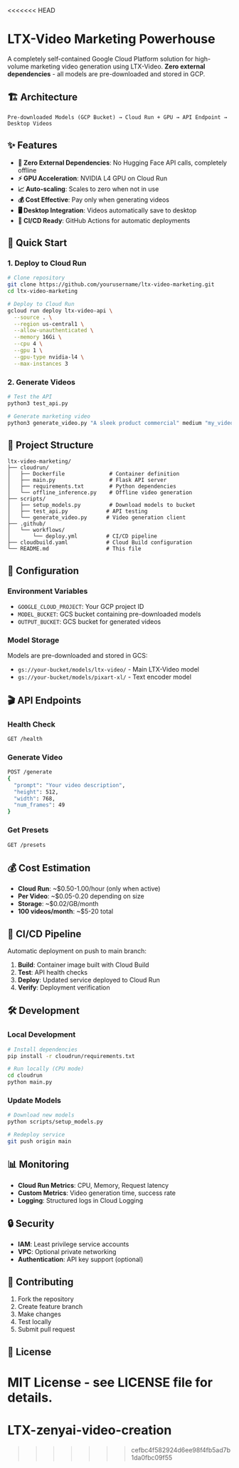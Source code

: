 <<<<<<< HEAD
# LTX-Video Marketing Powerhouse

A completely self-contained Google Cloud Platform solution for high-volume marketing video generation using LTX-Video. **Zero external dependencies** - all models are pre-downloaded and stored in GCP.

## 🏗️ Architecture

```
Pre-downloaded Models (GCP Bucket) → Cloud Run + GPU → API Endpoint → Desktop Videos
```

## ✨ Features

- **🚀 Zero External Dependencies**: No Hugging Face API calls, completely offline
- **⚡ GPU Acceleration**: NVIDIA L4 GPU on Cloud Run
- **📈 Auto-scaling**: Scales to zero when not in use
- **💰 Cost Effective**: Pay only when generating videos
- **🖥️ Desktop Integration**: Videos automatically save to desktop
- **🔄 CI/CD Ready**: GitHub Actions for automatic deployments

## 🚀 Quick Start

### 1. Deploy to Cloud Run

```bash
# Clone repository
git clone https://github.com/yourusername/ltx-video-marketing.git
cd ltx-video-marketing

# Deploy to Cloud Run
gcloud run deploy ltx-video-api \
  --source . \
  --region us-central1 \
  --allow-unauthenticated \
  --memory 16Gi \
  --cpu 4 \
  --gpu 1 \
  --gpu-type nvidia-l4 \
  --max-instances 3
```

### 2. Generate Videos

```bash
# Test the API
python3 test_api.py

# Generate marketing video
python3 generate_video.py "A sleek product commercial" medium "my_video"
```

## 📁 Project Structure

```
ltx-video-marketing/
├── cloudrun/
│   ├── Dockerfile              # Container definition
│   ├── main.py                 # Flask API server
│   ├── requirements.txt        # Python dependencies
│   └── offline_inference.py    # Offline video generation
├── scripts/
│   ├── setup_models.py         # Download models to bucket
│   ├── test_api.py            # API testing
│   └── generate_video.py      # Video generation client
├── .github/
│   └── workflows/
│       └── deploy.yml         # CI/CD pipeline
├── cloudbuild.yaml            # Cloud Build configuration
└── README.md                  # This file
```

## 🔧 Configuration

### Environment Variables

- `GOOGLE_CLOUD_PROJECT`: Your GCP project ID
- `MODEL_BUCKET`: GCS bucket containing pre-downloaded models
- `OUTPUT_BUCKET`: GCS bucket for generated videos

### Model Storage

Models are pre-downloaded and stored in GCS:
- `gs://your-bucket/models/ltx-video/` - Main LTX-Video model
- `gs://your-bucket/models/pixart-xl/` - Text encoder model

## 🎬 API Endpoints

### Health Check
```bash
GET /health
```

### Generate Video
```bash
POST /generate
{
  "prompt": "Your video description",
  "height": 512,
  "width": 768,
  "num_frames": 49
}
```

### Get Presets
```bash
GET /presets
```

## 💰 Cost Estimation

- **Cloud Run**: ~$0.50-1.00/hour (only when active)
- **Per Video**: ~$0.05-0.20 depending on size
- **Storage**: ~$0.02/GB/month
- **100 videos/month**: ~$5-20 total

## 🔄 CI/CD Pipeline

Automatic deployment on push to main branch:

1. **Build**: Container image built with Cloud Build
2. **Test**: API health checks
3. **Deploy**: Updated service deployed to Cloud Run
4. **Verify**: Deployment verification

## 🛠️ Development

### Local Development

```bash
# Install dependencies
pip install -r cloudrun/requirements.txt

# Run locally (CPU mode)
cd cloudrun
python main.py
```

### Update Models

```bash
# Download new models
python scripts/setup_models.py

# Redeploy service
git push origin main
```

## 📊 Monitoring

- **Cloud Run Metrics**: CPU, Memory, Request latency
- **Custom Metrics**: Video generation time, success rate
- **Logging**: Structured logs in Cloud Logging

## 🔒 Security

- **IAM**: Least privilege service accounts
- **VPC**: Optional private networking
- **Authentication**: API key support (optional)

## 🤝 Contributing

1. Fork the repository
2. Create feature branch
3. Make changes
4. Test locally
5. Submit pull request

## 📄 License

MIT License - see LICENSE file for details.
=======
# LTX-zenyai-video-creation
>>>>>>> cefbc4f582924d6ee98f4fb5ad7b1da0fbc09f55
